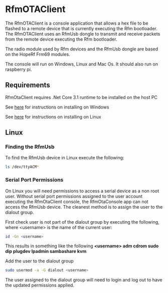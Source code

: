 # RfmOTAClient

The RfmOTAClient is a console application that allows a hex file to be flashed to a remote device that is currently executing the Rfm bootloader. The RfmOTAClient uses an RfmUsb dongle to transmit and receive packets from the remote device executing the Rfm bootloader.

The radio module used by Rfm devices and the RfmUsb dongle are based on the HopeRf Frm69 modules.

The console will run on Windows, Linux and Mac Os. It should also run on raspberry pi.

## Requirements

RfmOtaClient requires .Net Core 3.1 runtime to be installed on the host PC

See [here](https://docs.microsoft.com/en-us/dotnet/core/install/windows?tabs=net50) for instructions on installing on Windows

See [here](https://docs.microsoft.com/en-us/dotnet/core/install/linux) for instructions on installing on Linux

## Linux

### Finding the RfmUsb

To find the RfmUsb device in Linux execute the following:

``` bash
ls /dev/ttyACM*
```

### Serial Port Permissions

On Linux you will need permissions to access a serial device as a non root user. Without serial port permissions assigned to the user account executing the RfmOtaClient console, the RfmOtaConsole app can not access the RfmUsb device. The cleanest method is to assign the user to the dialout group.

First check user is not part of the dialout group by executing the following, where \<username> is the name of the current user:

``` bash
id -Gn <username>
```

This results in something like the following **\<username> adm cdrom sudo dip plugdev lpadmin sambashare kvm**

Add the user to the dialout group

``` bash
sudo usermod -a -G dialout <username>
```

The user assigned to the dialout group will need to login and log out to have the updated permissions applied.